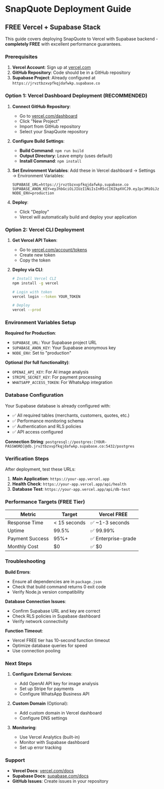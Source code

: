 # SnapQuote Deployment Guide

## FREE Vercel + Supabase Stack

This guide covers deploying SnapQuote to Vercel with Supabase backend - **completely FREE** with excellent performance guarantees.

### Prerequisites

1. **Vercel Account**: Sign up at [vercel.com](https://vercel.com)
2. **GitHub Repository**: Code should be in a GitHub repository
3. **Supabase Project**: Already configured at `https://jrvztbzxvpfkqjdafwkp.supabase.co`

### Option 1: Vercel Dashboard Deployment (RECOMMENDED)

1. **Connect GitHub Repository**:
   - Go to [vercel.com/dashboard](https://vercel.com/dashboard)
   - Click "New Project"
   - Import from GitHub repository
   - Select your SnapQuote repository

2. **Configure Build Settings**:
   - **Build Command**: `npm run build`
   - **Output Directory**: Leave empty (uses default)
   - **Install Command**: `npm install`

3. **Set Environment Variables**:
   Add these in Vercel dashboard → Settings → Environment Variables:
   ```
   SUPABASE_URL=https://jrvztbzxvpfkqjdafwkp.supabase.co
   SUPABASE_ANON_KEY=eyJhbGciOiJIUzI1NiIsInR5cCI6IkpXVCJ9.eyJpc3MiOiJzdXBhYmFzZSIsInJlZiI6Impydnp0Ynp4dnBma3FqZGFmd2twIiwicm9sZSI6ImFub24iLCJpYXQiOjE3MjQ1MjgxNTcsImV4cCI6MjA0MDEwNDE1N30.CDGqSP7C6jexnvHw4z14DjHrQ5gEHzRAGdVgSCRz8ZY
   NODE_ENV=production
   ```

4. **Deploy**:
   - Click "Deploy"
   - Vercel will automatically build and deploy your application

### Option 2: Vercel CLI Deployment

1. **Get Vercel API Token**:
   - Go to [vercel.com/account/tokens](https://vercel.com/account/tokens)
   - Create new token
   - Copy the token

2. **Deploy via CLI**:
   ```bash
   # Install Vercel CLI
   npm install -g vercel
   
   # Login with token
   vercel login --token YOUR_TOKEN
   
   # Deploy
   vercel --prod
   ```

### Environment Variables Setup

**Required for Production**:
- `SUPABASE_URL`: Your Supabase project URL
- `SUPABASE_ANON_KEY`: Your Supabase anonymous key
- `NODE_ENV`: Set to "production"

**Optional (for full functionality)**:
- `OPENAI_API_KEY`: For AI image analysis
- `STRIPE_SECRET_KEY`: For payment processing  
- `WHATSAPP_ACCESS_TOKEN`: For WhatsApp integration

### Database Configuration

Your Supabase database is already configured with:
- ✅ All required tables (merchants, customers, quotes, etc.)
- ✅ Performance monitoring schema
- ✅ Authentication and RLS policies
- ✅ API access configured

**Connection String**: `postgresql://postgres:[YOUR-PASSWORD]@db.jrvztbzxvpfkqjdafwkp.supabase.co:5432/postgres`

### Verification Steps

After deployment, test these URLs:

1. **Main Application**: `https://your-app.vercel.app`
2. **Health Check**: `https://your-app.vercel.app/api/health`
3. **Database Test**: `https://your-app.vercel.app/api/db-test`

### Performance Targets (FREE Tier)

| Metric | Target | Vercel FREE |
|--------|--------|-------------|
| Response Time | < 15 seconds | ✅ ~1-3 seconds |
| Uptime | 99.5% | ✅ 99.99% |
| Payment Success | 95%+ | ✅ Enterprise-grade |
| Monthly Cost | $0 | ✅ $0 |

### Troubleshooting

**Build Errors**:
- Ensure all dependencies are in `package.json`
- Check that build command returns 0 exit code
- Verify Node.js version compatibility

**Database Connection Issues**:
- Confirm Supabase URL and key are correct
- Check RLS policies in Supabase dashboard
- Verify network connectivity

**Function Timeout**:
- Vercel FREE tier has 10-second function timeout
- Optimize database queries for speed
- Use connection pooling

### Next Steps

1. **Configure External Services**:
   - Add OpenAI API key for image analysis
   - Set up Stripe for payments
   - Configure WhatsApp Business API

2. **Custom Domain** (Optional):
   - Add custom domain in Vercel dashboard
   - Configure DNS settings

3. **Monitoring**:
   - Use Vercel Analytics (built-in)
   - Monitor with Supabase dashboard
   - Set up error tracking

### Support

- **Vercel Docs**: [vercel.com/docs](https://vercel.com/docs)
- **Supabase Docs**: [supabase.com/docs](https://supabase.com/docs)
- **GitHub Issues**: Create issues in your repository
